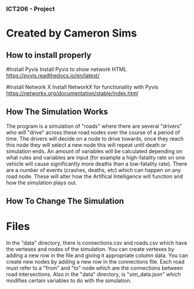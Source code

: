 ### ICT206 - Project
# Created by Cameron Sims 

## How to install properly
#Install Pyvis 
Install Pyvis to show network HTML
https://pyvis.readthedocs.io/en/latest/

#Install Network X
Install NetworkX for functionality with Pyvis
https://networkx.org/documentation/stable/index.html

## How The Simulation Works
The program is a simulation of "roads" where there are several "drivers" who will "drive" across these road nodes over the course of a period of time.
The drivers will decide on a node to drive towards, once they reach this node they will select a new node this will repeat until death or simulation ends.
An amount of variables will be calculated depending on what rules and variables are input (for example a high-fatality rate on one vehicle will cause significantly more deaths than a low-fatality rate).
There are a number of events (crashes, deaths, etc) which can happen on any road node. These will alter how the Artifical Intelligence will function and how the simulation plays out.

## How To Change The Simulation
# Files
In the "data" directory, there is connections.csv and roads.csv which have the vertexes and nodes of the simulation. You can create vertexes by adding a new row in the file and giving it appropriate column data. You can create new nodes by adding a new row in the connections file. Each road must refer to a "from" and "to" node which are the connections between road intersections.
Also in the "data" directory, is "sim_data.json" which modifies certain variables to do with the simulation.